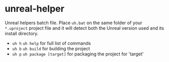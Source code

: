 # unreal-helper
Unreal helpers batch file.
Place `uh.bat` on the same folder of your `*.uproject` project file and it will detect
both the Unreal version used and its install directory.

- `uh h` `uh help` for full list of commands
- `uh b` `uh build` for building the project
- `uh p` `uh package [target]` for packaging the project for 'target'
